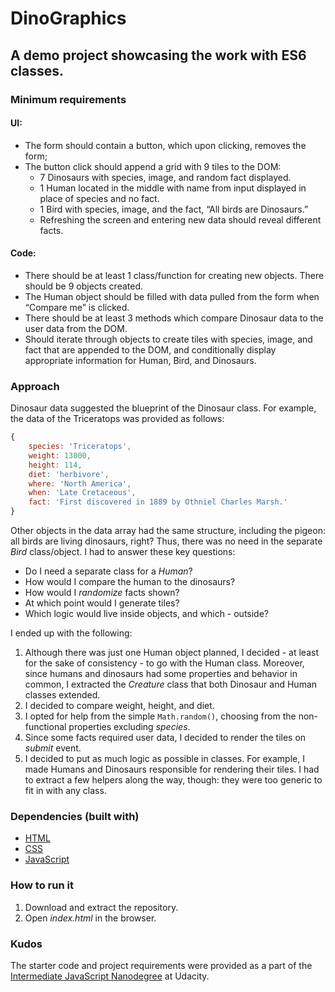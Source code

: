 # DinoGraphics

## A demo project showcasing the work with ES6 classes.

### Minimum requirements

#### UI:

- The form should contain a button, which upon clicking, removes the form;
- The button click should append a grid with 9 tiles to the DOM:
    - 7 Dinosaurs with species, image, and random fact displayed.
    - 1 Human located in the middle with name from input displayed in place of species and no fact.
    - 1 Bird with species, image, and the fact, “All birds are Dinosaurs.”
    - Refreshing the screen and entering new data should reveal different facts.

#### Code:

- There should be at least 1 class/function for creating new objects. There should be 9 objects created.
- The Human object should be filled with data pulled from the form when “Compare me” is clicked.
- There should be at least 3 methods which compare Dinosaur data to the user data from the DOM.
- Should iterate through objects to create tiles with species, image, and fact that are appended to the DOM, and conditionally display appropriate information for Human, Bird, and Dinosaurs.

### Approach

Dinosaur data suggested the blueprint of the Dinosaur class. For example, the data of the Triceratops was provided as follows:

```JavaScript
{
    species: 'Triceratops',
    weight: 13000,
    height: 114,
    diet: 'herbivore',
    where: 'North America',
    when: 'Late Cretaceous',
    fact: 'First discovered in 1889 by Othniel Charles Marsh.'
}
```

Other objects in the data array had the same structure, including the pigeon: all birds are living dinosaurs, right?
Thus, there was no need in the separate *Bird* class/object. I had to answer these key questions:

- Do I need a separate class for a *Human*?
- How would I compare the human to the dinosaurs?
- How would I *randomize* facts shown?
- At which point would I generate tiles?
- Which logic would live inside objects, and which - outside?

I ended up with the following:

1. Although there was just one Human object planned, I decided - at least for the sake of consistency - to go with the Human class.
   Moreover, since humans and dinosaurs had some properties and behavior in common, I extracted the *Creature* class that both Dinosaur
   and Human classes extended.
2. I decided to compare weight, height, and diet.
3. I opted for help from the simple `Math.random()`, choosing from the non-functional properties excluding *species*.
4. Since some facts required user data, I decided to render the tiles on *submit* event.
5. I decided to put as much logic as possible in classes. For example, I made Humans and Dinosaurs responsible for rendering their tiles.
   I had to extract a few helpers along the way, though: they were too generic to fit in with any class.

### Dependencies (built with)

- [HTML](https://www.w3.org/html/)
- [CSS](https://www.w3.org/Style/CSS/)
- [JavaScript](https://developer.mozilla.org/en-US/docs/Web/JavaScript)

### How to run it

1. Download and extract the repository.
2. Open *index.html* in the browser.

### Kudos

The starter code and project requirements were provided as a part of the [Intermediate JavaScript Nanodegree](https://www.udacity.com/course/intermediate-javascript-nanodegree--nd032) at Udacity.